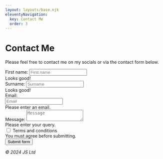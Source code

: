 ```yaml
---
layout: layouts/base.njk
eleventyNavigation:
  key: Contact Me
  order: 3
---
```

# Contact Me

Please feel free to contact me on my socials or via the contact form below.

<form name="contact" method="POST" action="#" data-netlify="true" class="needs-validation" enctype="multipart/form-data" novalidate>
  <div class="form-row">
    <div class="col-md-4 mb-3">
      <label for="validationCustom01">First name:</label>
      <input type="text" class="form-control" id="validationCustom01" placeholder="First name" value="" required>
      <div class="valid-feedback">
        Looks good!
      </div>
    </div>
    <div class="col-md-4 mb-3">
      <label for="validationCustom02">Surname:</label>
      <input type="text" class="form-control" id="validationCustom02" placeholder="Surname" value="" required>
      <div class="valid-feedback">
        Looks good!
      </div>
    </div>
    <div class="col-md-4 mb-3">
      <label for="validationCustomUsername">Email:</label>
      <div class="input-group">
        <div class="input-group-prepend">
</span>
        </div>
        <input type="email" class="form-control" id="validationCustomUsername" placeholder="Email" aria-describedby="inputGroupPrepend" required>
        <div class="invalid-feedback">
          Please enter an email.
        </div>
      </div>
    </div>
  </div>
  <div class="form-row">
    <div class="col-md-6 mb-3">
      <label for="validationCustom03">Message:</label>
      <textarea class="form-control" id="validationCustom03" placeholder="Message" required></textarea>
      <div class="invalid-feedback">
        Please enter your query.
      </div>
    </div>
  </div>
  <div class="form-group">
    <div class="form-check">
      <input class="form-check-input" type="checkbox" value="" id="invalidCheck" required>
      <label class="form-check-label" for="invalidCheck">
        Terms and conditions
      </label>
      <div class="invalid-feedback">
        You must agree before submitting.
      </div>
    </div>
  </div>
  <button class="btn btn-primary" type="submit">Submit form</button>
</form>

  <footer>
    <p><em>&copy; 2024 JS Ltd</em></p>
  </footer>

  <script>
// Example starter JavaScript for disabling form submissions if there are invalid fields
(function() {
  'use strict';
  window.addEventListener('load', function() {
    // Fetch all the forms we want to apply custom Bootstrap validation styles to
    var forms = document.getElementsByClassName('needs-validation');
    // Loop over them and prevent submission
    var validation = Array.prototype.filter.call(forms, function(form) {
      form.addEventListener('submit', function(event) {
        if (form.checkValidity() === false) {
          event.preventDefault();
          event.stopPropagation();
        }
        form.classList.add('was-validated');
      }, false);
    });
  }, false);
})();
</script>